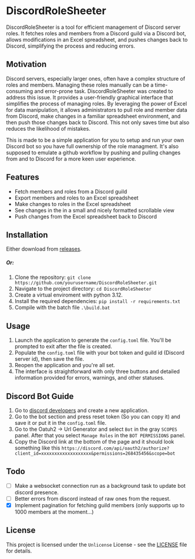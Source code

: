 # DiscordRoleSheeter

DiscordRoleSheeter is a tool for efficient management of Discord server roles. It fetches roles and members from a Discord guild via a Discord bot, allows modifications in an Excel spreadsheet, and pushes changes back to Discord, simplifying the process and reducing errors.

## Motivation

Discord servers, especially larger ones, often have a complex structure of roles and members. Managing these roles manually can be a time-consuming and error-prone task. DiscordRoleSheeter was created to address this issue. It provides a user-friendly graphical interface that simplifies the process of managing roles. By leveraging the power of Excel for data manipulation, it allows administrators to pull role and member data from Discord, make changes in a familiar spreadsheet environment, and then push those changes back to Discord. This not only saves time but also reduces the likelihood of mistakes.

This is made to be a simple application for you to setup and run your own Discord bot so you have full ownership of the role managment. It's also supposed to emulate a github workflow by pushing and pulling changes from and to Discord for a more keen user experience.

## Features

- Fetch members and roles from a Discord guild
- Export members and roles to an Excel spreadsheet
- Make changes to roles in the Excel spreadsheet
- See changes in the in a small and nicely formatted scrollable view
- Push changes from the Excel spreadsheet back to Discord

## Installation

Either download from [releases](https://github.com/CaptainFallaway/DiscordRoleSheeter/releases).

##### Or:

1. Clone the repository: `git clone https://github.com/yourusername/DiscordRoleSheeter.git`
2. Navigate to the project directory: `cd DiscordRoleSheeter`
3. Create a virtual enviroment with python 3.12.
4. Install the required dependencies: `pip install -r requirements.txt`
5. Compile with the batch file `.\build.bat`

## Usage

1. Launch the application to generate the `config.toml` file. You'll be prompted to exit after the file is created.
2. Populate the `config.toml` file with your bot token and guild id (Discord server id), then save the file.
3. Reopen the application and you're all set.
4. The interface is straightforward with only three buttons and detailed information provided for errors, warnings, and other statuses.

## Discord Bot Guide

1. Go to [discord developers](https://discord.com/developers/applications) and create a new application.
2. Go to the bot section and press reset token (So you can copy it) and save it or put it in the `config.toml` file.
3. Go to the Oatuh2 -> Url Generator and select `Bot` in the gray `SCOPES` panel. After that you select `Manage Roles` in the `BOT PERMISSIONS` panel.
4. Copy the Discord link at the bottom of the page and it should look something like this `https://discord.com/api/oauth2/authorize?client_id=xxxxxxxxxxxxxxxxxxx&permissions=268435456&scope=bot`

## Todo

- [ ] Make a websocket connection run as a background task to update bot discord presence.
- [ ] Better errors from discord instead of raw ones from the request.
- [x] Implement pagination for fetching guild members (only supports up to 1000 members at the moment...)

## License

This project is licensed under the `Unlicense` License - see the [LICENSE](LICENSE) file for details.